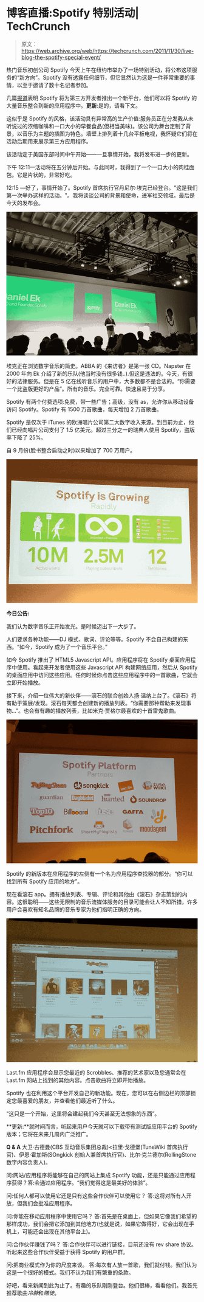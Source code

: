 # 博客直播:Spotify 特别活动| TechCrunch

> 原文：<https://web.archive.org/web/https://techcrunch.com/2011/11/30/live-blog-the-spotify-special-event/>

热门音乐初创公司 Spotify 今天上午在纽约市举办了一场特别活动，将公布这项服务的“新方向”。Spotify 没有透露任何细节，但它显然认为这是一件非常重要的事情，以至于邀请了数十名记者参加。

几篇[报道](https://web.archive.org/web/20230404080359/http://www.techmeme.com/111129/p90#a111129p90)表明 Spotify 将为第三方开发者推出一个新平台，他们可以将 Spotify 的大量音乐整合到新的应用程序中。**更新**:是的，请看下文。

这似乎是 Spotify 的风格，该活动具有异常高的生产价值:服务员正在分发我从未听说过的浓缩咖啡和一口大小的早餐食品(但相当美味)。该公司为舞台定制了背景，以音乐为主题的插图为特色。墙壁上排列着十几台平板电视，我怀疑它们将在活动后期用来展示第三方应用程序。

该活动定于美国东部时间中午开始——一旦事情开始，我将发布进一步的更新。

下午 12:11—活动将在五分钟后开始。与此同时，我得到了一个一口大小的肉桂面包。它是片状的，非常好吃。

12:15 —好了，事情开始了。Spotify 首席执行官丹尼尔·埃克已经登台。"这是我们第一次举办这样的活动。"。我将谈谈公司的背景和使命，进军社交领域，最后是今天的发布会。

![](img/9a66ae8990e4d8f42ba58504d9433024.png)

埃克正在浏览数字音乐的简史。ABBA 的《来访者》是第一张 CD。Napster 在 2000 年向 Ek 介绍了新的乐队(他当时没有很多钱..).但这是违法的。今天，有很好的法律服务。但是在 5 亿在线听音乐的用户中，大多数都不是合法的。“你需要一个比盗版更好的产品”。所有的音乐。完全可靠。快速且易于分享。

Spotify 有两个付费选项:免费，带一些广告；高级，没有 as，允许你从移动设备访问 Spotify。Spotify 有 1500 万首歌曲，每天增加 2 万首歌曲。

Spotify 是仅次于 iTunes 的欧洲唱片公司第二大数字收入来源。到目前为止，他们已经向唱片公司支付了 1.5 亿美元。超过三分之一的瑞典人使用 Spotify，盗版率下降了 25%。

自 9 月份(脸书整合启动之时)以来增加了 700 万用户。

![](img/6ea632042e1fce9948e5eeb6df98b8a3.png)

**今日公告:**

我们认为数字音乐正开始发光。是时候迈出下一大步了。

人们要求各种功能——DJ 模式、歌词、评论等等。Spotify 不会自己构建的东西。“如今，Spotify 成为了一个音乐平台。”

如今 Spotify 推出了 HTML5 Javascript API。应用程序将在 Spotify 桌面应用程序中使用。看起来开发者使用这些 Javascript API 构建网络应用，然后从 Spotify 的桌面应用中访问这些应用。任何时候你点击这些应用程序中的一首歌曲，它就会立即开始播放。

接下来，介绍一位伟大的新伙伴——滚石的联合创始人扬·温纳上台了。《滚石》将有助于策展/发现。滚石每天都会创建新的播放列表。“你需要那种帮助来发现事物…”。也会有有趣的播放列表，比如米克·贾格尔最喜欢的十首雷鬼歌曲。

![](img/e751c44bb863a9fc1cb7498a34f0d0e1.png)

Spotify 的新版本在应用程序的左侧有一个名为应用程序查找器的部分。“你可以找到所有 Spotify 应用的地方”。

现在看滚石 app。拥有播放列表、专辑、评论和其他由《滚石》杂志策划的内容。这很聪明——这些无限制的音乐流媒体服务的目录可能会让人不知所措，许多用户会喜欢有知名品牌的音乐专家为他们指明正确的方向。

![](img/ff27ac0a5f8c03a62dc475efb4ae9a09.png)

Last.fm 应用程序会显示您最近的 Scrobbles、推荐的艺术家以及您通常会在 Last.fm 网站上找到的其他内容。点击歌曲将立即开始播放。

Spotify 也在利用这个平台开发自己的新功能。现在，您可以在右侧边栏的顶部锁定您最喜爱的朋友，并查看他们最近听了什么。

“这只是一个开始，这里将会建起我们今天甚至无法想象的东西”。

**更新:**就时间而言，听起来用户今天就可以下载带有测试版应用平台的 Spotify 版本；它将在未来几周内广泛推广。

**Q & A**
大卫·古德曼(CBS 互动音乐集团总裁)<拉里·戈德堡(TuneWiki 首席执行官)、伊恩·霍加斯(SOngkick 创始人兼首席执行官)、比尔·克兰德尔(RollingStone 数字内容负责人)。

问:网站/应用程序将能够在自己的网站上集成 Spotify 功能，还是只能通过应用程序获得？答:会通过应用程序。“我们觉得这是最美好的体验”。

问:任何人都可以使用它还是只有这些合作伙伴可以使用它？
答:这将对所有人开放，但我们会批准应用程序。

问:你能在移动应用程序中使用它吗？
答:首先是在桌面上，但如果它像我们希望的那样成功，我们会把它添加到其他地方(也就是说，如果它做得好，它会出现在手机上，可能还会出现在其他平台上)。

问:合作伙伴赚钱了吗？
答:合作伙伴可以进行链接，目前还没有 rev share 协议。听起来这些合作伙伴受益于获得 Spotify 的用户群。

问:把商业模式作为你的尺度来谈。
答:每次有人放一首歌，我们就付钱。我们认为这是一个很好的模式。我们不认为我们有繁重的条款。

好吧，看来新闻到此为止了。有趣的乐队刚刚登台。他们很棒，看看他们。我首先推荐歌曲*冷静*和*赌徒*。